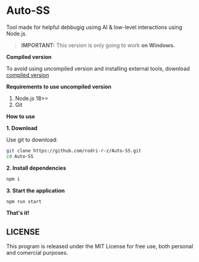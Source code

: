 # Auto-SS

Tool made for helpful debbugig usimg AI & low-level interactions using Node.js.

> **IMPORTANT:** This version is only going to work **on Windows.**

**Compiled version**

To avoid using uncompiled version and installing external tools, download [compiled version](https://www.mediafire.com/file/jz1sjj9vgojta5a/autoss-win32-x64.zip/file) 

**Requirements to use uncompiled version**

1. Node.js 18>=
2. Git

**How to use**

**1. Download**

Use git to download:

```bash
git clone https://github.com/rodri-r-z/Auto-SS.git
cd Auto-SS
```

**2. Install dependencies**

```bash
npm i
```

**3. Start the application**

```bash
npm run start
```

**That's it!**

## LICENSE

This program is released under the MIT License for free use, both personal and comercial purposes.